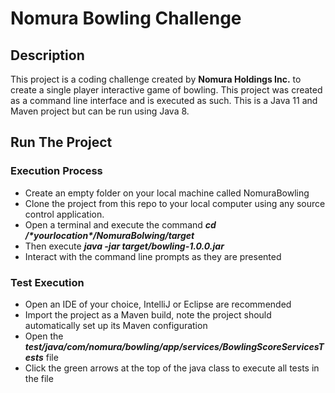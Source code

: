 # Nomura Bowling Challenge 

## Description
This project is a coding challenge created by **Nomura Holdings Inc.**
to create a single player interactive game of bowling. 
This project was created as a command line interface and is executed as such.
This is a Java 11 and Maven project but can be run using Java 8.

## Run The Project
### Execution Process
* Create an empty folder on your local machine called NomuraBowling
* Clone the project from this repo to your local computer using any source control application.
* Open a terminal and execute the command _**cd /\*yourlocation\*/NomuraBolwing/target**_
* Then execute **_java -jar target/bowling-1.0.0.jar_**
* Interact with the command line prompts as they are presented

### Test Execution
* Open an IDE of your choice, IntelliJ or Eclipse are recommended
* Import the project as a Maven build, note the project should automatically set up its Maven configuration
* Open the **_test/java/com/nomura/bowling/app/services/BowlingScoreServicesTests_** file
* Click the green arrows at the top of the java class to execute all tests in the file

